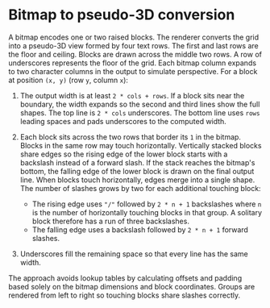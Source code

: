 # Bitmap to pseudo-3D conversion

A bitmap encodes one or two raised blocks. The renderer converts the grid into
a pseudo-3D view formed by four text rows. The first and last rows are the
floor and ceiling. Blocks are drawn across the middle two rows. A row of
underscores represents the floor of the grid. Each bitmap column expands to two
character columns in the output to simulate perspective. For a block at
position `(x, y)` (row `y`, column `x`):

1. The output width is at least `2 * cols + rows`. If a block sits near the
   boundary, the width expands so the second and third lines show the full
   shapes. The top line is `2 * cols` underscores. The bottom line uses `rows`
   leading spaces and pads underscores to the computed width.

2. Each block sits across the two rows that border its `1` in the bitmap.
   Blocks in the same row may touch horizontally. Vertically stacked blocks
   share edges so the rising edge of the lower block starts with a backslash
   instead of a forward slash. If the stack reaches the bitmap's bottom, the
   falling edge of the lower block is drawn on the final output line. When
   blocks touch horizontally, edges merge into a single shape. The number of
   slashes grows by two for each additional touching block:

    - The rising edge uses `"/"` followed by `2 * n + 1` backslashes where
      `n` is the number of horizontally touching blocks in that group. A
      solitary block therefore has a run of three backslashes.
    - The falling edge uses a backslash followed by `2 * n + 1` forward
      slashes.

3. Underscores fill the remaining space so that every line has the same width.

The approach avoids lookup tables by calculating offsets and padding based
solely on the bitmap dimensions and block coordinates. Groups are rendered from
left to right so touching blocks share slashes correctly.

